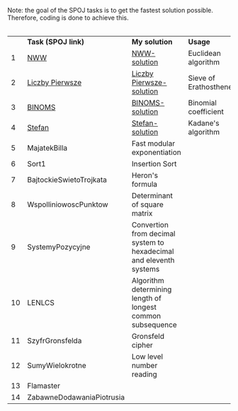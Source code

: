 Note: the goal of the SPOJ tasks is to get the fastest solution possible. Therefore, coding is done to achieve this.
<br>
<br>
<table>
   <tr>
      <td> </td> <td><B>Task (SPOJ link)</td> <td><B>My solution</td> <td><B>Usage</td>
   </tr>
   <tr>
      <td>1</td> <td><a href="https://pl.spoj.com/problems/NWW">NWW</a></td> <td><a href="https://github.com/Pawel-Iskra/mySPOJ/blob/master/mySPOJ/NWW2.java">NWW-solution</a></td> <td>Euclidean algorithm</td>
   </tr>
   <tr>
      <td>2</td> <td><a href="https://pl.spoj.com/problems/PRIME_T/">Liczby Pierwsze</a></td> <td><a href="https://github.com/Pawel-Iskra/mySPOJ/blob/master/mySPOJ/LiczbyPierwsze.java">Liczby Pierwsze-solution</a></td> <td>Sieve of Erathosthenes</td>
   </tr>
   <tr>
      <td>3</td> <td><a href="https://pl.spoj.com/problems/BINOMS/">BINOMS</a></td> <td><a href="https://github.com/Pawel-Iskra/mySPOJ/blob/master/mySPOJ/BINOMS.java">BINOMS-solution</a></td> <td>Binomial coefficient</td>
   </tr>
   <tr>
      <td>4</td> <td><a href="https://pl.spoj.com/problems/FZI_STEF/">Stefan</a></td> <td><a href="https://github.com/Pawel-Iskra/mySPOJ/blob/master/mySPOJ/Stefan.java">Stefan-solution</a></td> <td>Kadane's algorithm</td>
   </tr>
    <tr>
      <td>5</td> <td>MajatekBilla</td> <td>Fast modular exponentiation</td>
   </tr>
    <tr>
      <td>6</td> <td>Sort1</td> <td>Insertion Sort</td>
   </tr>
   <tr>
      <td>7</td> <td>BajtockieSwietoTrojkata</td> <td>Heron's formula</td>
   </tr>
   <tr>
      <td>8</td> <td>WspolliniowoscPunktow</td> <td>Determinant of square matrix</td>
   </tr>
    <tr>
      <td>9</td> <td>SystemyPozycyjne</td> <td>Convertion from decimal system to hexadecimal and eleventh systems</td>
   </tr>
   <tr>
      <td>10</td> <td>LENLCS</td> <td>Algorithm determining length of longest common subsequence</td>
   </tr>
   <tr>
      <td>11</td> <td>SzyfrGronsfelda</td> <td>Gronsfeld cipher</td>
   </tr>
   <tr>
      <td>12</td> <td>SumyWielokrotne</td> <td>Low level number reading</td>
   </tr>
   <tr>
      <td>13</td> <td>Flamaster</td> <td> </td>
   </tr>
   <tr>
      <td>14</td> <td>ZabawneDodawaniaPiotrusia</td> <td> </td>
   </tr>
   
</table>
